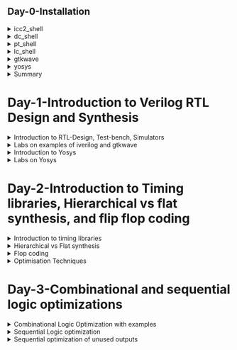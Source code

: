 ## Day-0-Installation

	
 <details>
 <summary>icc2_shell </summary>
ICC2 compiler is a complete netlist-to-GDSII implementation system that includes early design exploration and prototyping, detailed design planning, block implementation, chip assembly, and sign-off-driven design closure. It is invoked using the command icc2_shell     

Below is the screenshot showing the successful launch:

<img width="1085" alt="icc2_shell" src="https://github.com/AbhishekChinchani/Samsung_pd/blob/3e0e2b03e90d202a407834f16c21cc39f0c6500c/Samsung_PD_%23day0/icc2.png">
</details>
 <details>
 <summary>dc_shell</summary>
Design Compiler is the command line interface of Synopsys synthesis tool. It includes innovative topographical technology that enables a predictable flow resulting in faster time to results.It is invoked using the command dc_shell    

Below is the screenshot showing the successful launch:

<img width="1085" alt="dc_shell" src="https://github.com/AbhishekChinchani/Samsung_pd/blob/b8c436bb42d7573a753b7de1dd16dab7a0637486/Samsung_PD_%23day0/dc_shell.png">
</details>

<details>
 <summary>pt_shell</summary>
PrimeTime is a Static Timing Analysis (STA) tool from Synopsys. This is a simple description to use PrimeTime for the VLSI class project. It is invoked using the command pt_shell   

Below is the screenshot showing the successful launch:

<img width="1085" alt="pt_shell" src="https://github.com/AbhishekChinchani/Samsung_pd/blob/b8c436bb42d7573a753b7de1dd16dab7a0637486/Samsung_PD_%23day0/pt_shell.png">
</details>

<details>
 <summary>lc_shell</summary>
Library Compiler (LC) parses this textual information for completeness and correctness, before converting it to a format, used globally by all Synopsys applications. It is invoked using the command lc_shell.   

Below is the screenshot showing the successful launch:

<img width="1085" alt="lc_shell" src="https://github.com/AbhishekChinchani/Samsung_pd/blob/b8c436bb42d7573a753b7de1dd16dab7a0637486/Samsung_PD_%23day0/lc_shell.png">
</details>

<details>
 <summary>gtkwave</summary>
GTKWave is the best free wave viewer and is the recommended viewer by the Icarus Verilog simulation tool. The GTKWave software is used as a simulation tool to verify the Verilog design code through a test bench. It is invoked using the command gtkwave.   

Below is the screenshot showing the successful launch:

<img width="1085" alt="gtkwave" src="https://github.com/AbhishekChinchani/Samsung_pd/blob/b8c436bb42d7573a753b7de1dd16dab7a0637486/Samsung_PD_%23day0/gtkwave.png">
</details>

<details>
 <summary>yosys</summary>
Yosys is a framework for RTL synthesis. It currently has extensive Verilog-2005 support and provides a basic set of synthesis algorithms for various application domains. It is invoked using the command yosys.

Below is the screenshot showing the successful launch:

<img width="1085" alt="yosys" src="https://github.com/AbhishekChinchani/Samsung_pd/blob/b8c436bb42d7573a753b7de1dd16dab7a0637486/Samsung_PD_%23day0/yosys.png">
</details>

<details>
 <summary> Summary </summary>
	
I invoked all the shells using the given commands and attached corresponding screenshots

</details>	

# Day-1-Introduction to Verilog RTL Design and Synthesis

 <details>
 <summary>Introduction to RTL-Design, Test-bench, Simulators</summary>
	 
 **RTL**: It is a design abstraction that models a synchronous digital circuit in terms of the data flow between hardware registers, and the logical operations performed on those signals. In RTL code we write code for combinational and sequential circuits like that of HDL, and VHDL.

 
**Testbench**: It is a program written in any language for the purposes of exercising and verifying the functional correctness of the hardware model as coded. We write this testbench in Verilog. Using this testbench we apply a stimulus to the RTL Design and verify its functionality by checking the output.

**Simulator**: RTL design is checked for adherence to its design specification using simulation by giving simple inputs. The tool used for this purpose is called Simulator. The simulator looks at the input changes and then evaluates the output. It produces an output in the form of a .vcd file.  

</details>	
 <details>
 <summary>Labs on examples of iverilog and gtkwave</summary>

 We performed all the lab examples on the Linux operating system.

 **Iverilog**: Icarus Verilog is an implementation of the Verilog hardware description language compiler that generates netlists in the desired format (EDIF). It supports the 1995, 2001, and 2005 versions of the standard, portions of SystemVerilog, and some extensions.

 **Gtkwave**: GTKWave is a fully featured GTK+ based wave viewer for Unix, Win32, and Mac OSX which reads LXT, LXT2, VZT, FST, and GHW files as well as standard Verilog VCD/EVCD files and allows their viewing.

 We made a directory namely VLSI and inside that directory we cloned vsdflow repository. This repository consists of the required .lib files and verilog codes for practice. 

 Below is the output wave form in gtkwave generated by performing a simulation of good_mux using iverilog. 
 
 The syntax of the code is: iverilog RTL_design_code Testbench
 

<img width="1085" alt="gtkwaveform" src="https://github.com/AbhishekChinchani/Samsung_pd/blob/16a2cefdc8b86645cce423a1fe983085cd3f6197/gtkwave_good_mux.png">
RTL design code of the 2:1 MUX
<img width="1085" alt="good_mux_design_code" src="https://github.com/AbhishekChinchani/Samsung_pd/blob/fa2af7bbb534461466344e6a065345318906e4c5/design%20_of_the_mux.png">
Testbench for 2:1 MUX
<img width="1085" alt="testbench" src="https://github.com/AbhishekChinchani/Samsung_pd/blob/16a2cefdc8b86645cce423a1fe983085cd3f6197/testbench_good_mux.png">

</details>
<details>
 <summary>Introduction to Yosys</summary>

 **Synthesis**: Synthesis in VLSI is the process of converting your code (program) into a circuit. In terms of logic gates, synthesis is the process of translating an abstract design into a properly implemented chip. It is a process of converting a RTL code into a gate level netlist. The tool used for this purpose is called synthesizer.

 **Yosys** : Yosys is a framework for RTL synthesis and more. It currently has extensive Verilog-2005 support and provides a basic set of synthesis algorithms for various application domains. Yosys is the core component of most our implementation and verification flows.

**Verification of synthesized design** : In order to make sure that there are no errors in netlist we need to verify the netlist generated by synthesizer. This can be done by giving netlist and testbench to a simulator which in turn produces a .vcd file , then verifying the vcd file gtkwave. The output produced by this vcd file should be same as the one generated by the RTL design code.

**Faster Cells Vs Slower Cells** :Load in digital circuit is of Capacitence. Faster the charging or dicharging of capacitance, lesser is the celll delay. However, for a quick charge/ discharge of capacitor, we need transistors capable of sourcing more current i.e, we need WIDE TRANSISTORS.

Wider transistors have lesser delay but consume more area and power. Narrow transistors are other way around. Faster cells come with a cost of area and power.

Selection of the Cells: We'll need to guide the Synthesizer to choose the flavour of cells that is optimum for implementation of logic circuit. Keeping in view of previous observations of faster vs slower cells,to avoid hold time violations, larger circuits, sluggish circuits, we offer guidance to synthesizer in the form of Constraints.
</details>

<details>
<summary>Labs on Yosys </summary>
 We were given the overview of this tool and the basic files required to perform the experiment on 2:1 MUX. 
 
 **Procedure** : First we need to read the liberty file using the code
 
 **read_liberty -lib <path of the .lib>**
 
 Then we need read the RTL Design code

 **read_verilog <RTL_Design_file>**

 After this we need to perform synthesis 

 **synth -top <instance_name>**
 
 generating netlist

 **abc -liberty <.lib path>**
 
This Netlist can be viewed in the synthesized circuit form using the **show** command    



<img width="1085" alt="ckt" src="https://github.com/AbhishekChinchani/Samsung_pd/blob/b16bd3962e6b14addfb035fca7c607c20f29a653/twoistoonemux.png">


The Nestlist code 
<img width="1085" alt="netlist" src="https://github.com/AbhishekChinchani/Samsung_pd/blob/f6284eee3d3d3865ac7099cbb31b27a44d7e8787/netlist.png">

Simplified Netlist code 
<img width="1085" alt="netlist" src="https://github.com/AbhishekChinchani/Samsung_pd/blob/f6284eee3d3d3865ac7099cbb31b27a44d7e8787/simp_netlist.png">
</details>


# Day-2-Introduction to Timing libraries, Hierarchical vs flat synthesis, and flip flop coding 

 <details>
 <summary>Introduction to timing libraries</summary>

 **Timing File** consists of ASCII representations of Timing, Area, and Power associated with the Standard cell. The Naming convention in the timing file follows PVT format (Process, Voltage, Temperature). For example, the standard library used in our case was  **sky130_fd_sc_hd_tt_025C_1v8**, this name suggests that we are using 130 nm technology and the process is typical, temperature is 25C, and 1v8 represents the voltage.

Below is the screenshot of a standard library file

<img width = "1085" alt="std_lib" src="https://github.com/AbhishekChinchani/Samsung_pd/blob/8cc214f938b327466e90dde958d486b2d36f7b9d/day%232/lib_file.png">

The timing File also consists of the technology used for standard cells as in the above example it is **CMOS**, it also specifies the delay model, unit of time, unit of voltage, unit of resistance, and many other units. 

For each gate cell based on the number of inputs(N), there will be 2^N combinations, and for each combination leakage power, area, delay, and all related parameters are mentioned. For example, consider the below screenshot the gate mentioned in the screenshot consists of 5 inputs so there will be 2^5 i.e 32 combinations, and for all the combinations power, delay, value, and all the features are mentioned in it.

<img  width="1085" alt="std_lib" src="https://github.com/AbhishekChinchani/Samsung_pd/blob/522961b79bd941674795678a161f1ee5465e484c/day%232/a21110.png">

The timing file consists of many different variations of the same gate cells.

Below image shows the comparison of the power consumption of different flavours of the same gate
<img  width="1085" alt="std_lib" src="https://github.com/AbhishekChinchani/Samsung_pd/blob/d014884bf2fa07de0fa6c458307678c51a5b9f25/day%232/power_consumption.png">

Below image shows the comparison of the delay times of different flavours of the same gate
<img  width="1085" alt="std_lib" src="https://github.com/AbhishekChinchani/Samsung_pd/blob/d014884bf2fa07de0fa6c458307678c51a5b9f25/day%232/delay.png">
</details>
<details>
 <summary>Hierarchical vs Flat synthesis</summary>
	
 **Hierarchical synthesis** : The basic flow of hierarchical design is simple… Dividing a design into multiple blocks (sometimes referred to as sub-chips, sub-blocks, modules, hierarchical blocks, etc.). Designers can work on the blocks separately and in parallel from RTL through physical implementation. Hierarchial design has blocks, subblocks in an hierarchy.

 Consider a multimodule combinational circuit which consists of two sub_modules one that of a **and** gate and other of a **or** gate. Below is the RTL Design code of multimodule.
 


```ruby
module sub_module2 (input a, input b, output y);
	assign y = a | b;
endmodule

module sub_module1 (input a, input b, output y);
	assign y = a&b;
endmodule


module multiple_modules (input a, input b, input c , output y);
wire net1;
sub_module1 u1(.a(a),.b(b),.y(net1));  //net1 = a&b
sub_module2 u2(.a(net1),.b(c),.y(y));  //y = net1|c ,ie y = a&b + c;
endmodule
```
The Schmetic of the multiple  model is as shown in the below figure.
<img  width="1085" alt="hand_writ_ckt" src="https://github.com/AbhishekChinchani/Samsung_pd/blob/0c2e5b9a02719702743f4bf1683199e4fa698174/day%232/multi.jpg">

When we perform synthesis in yosys it generates the following schematic instead of the  above  schematic
<img  width="1085" alt="hier" src="https://github.com/AbhishekChinchani/Samsung_pd/blob/d014884bf2fa07de0fa6c458307678c51a5b9f25/day%232/hier_sch.png">

The yosys considers the module hierarchy and does mapping according to the instantiation.The netlist code for hierarchical implementation of the multiple_modules

```ruby
module multiple_modules(a, b, c, y);
	  input a;
	 input b;
	 input c;
	  wire net1;
	 output y;
  sub_module1 u1 (.a(a),.b(b),.y(net1) );
  sub_module2 u2 (.a(net1),.b(c),.y(y));
endmodule

module sub_module1(a, b, y);
 wire _0_;
 wire _1_;
 wire _2_;
 input a;
 input b;
 output y;
 sky130_fd_sc_hd__and2_0 _3_ (.A(_1_),.B(_0_),.X(_2_));
 assign _1_ = b;
 assign _0_ = a;
 assign y = _2_;
endmodule

module sub_module2(a, b, y);
wire _0_;
 wire _1_;
 wire _2_;
input a;
input b;
 output y;
 sky130_fd_sc_hd__lpflow_inputiso1p_1 _3_ (.A(_1_),.SLEEP(_0_),.X(_2_) );
 assign _1_ = b;
 assign _0_ = a;
 assign y = _2_;
endmodule
```
In the netlist we can observe that separate modules namely sub_module1 sub_module2 are getting created i.e submodules are getting instanstiated not the gate cells


**Flat synthesis** : In Flat synthesis the hierarchies the flattened  out and there is a single module in the netlist i.e the gates are instantiated directly instead of submodules. We apply flat synthesis on the same  design mentioned above. The command used to perform Flat synthesis from yosys are as follows

**read_liberty -lib <path of the .lib>**
 
 **read_verilog <RTL_Design_file>**

 **synth -top <instance_name>**

 **abc -liberty <.lib path>**
 
 **flatten**

**write_verilog -noattr <File_name>**

The synthesized circuit for a flattened netlist is shown in the below image , Here submodules u1 and u2 are flattened 
<img  width="1085" alt="hier" src="https://github.com/AbhishekChinchani/Samsung_pd/blob/d014884bf2fa07de0fa6c458307678c51a5b9f25/day%232/flat_sch.png">

The netlist code of the flattened synthesis is as follows
```ruby

module multiple_modules(a, b, c, y);
	 wire _0_;
	 wire _1_;
	 wire _2_;
	 wire _3_;
	 wire _4_;
	 wire _5_;
	 input a;
	 input b;
	 input c;
	 wire net1;
	 wire \u1.a ;
	 wire \u1.b ;
	 wire \u1.y ;
	 wire \u2.a ;
	 wire \u2.b ;
	 wire \u2.y ;
	output y;
	 sky130_fd_sc_hd__and2_0 _6_ (
	  .A(_1_),
	 .B(_0_),
	 .X(_2_)
	);
	 sky130_fd_sc_hd__lpflow_inputiso1p_1 _7_ (
	  .A(_4_),
	  .SLEEP(_3_),
	  .X(_5_)
	 );
	 assign _4_ = \u2.b ;
	 assign _3_ = \u2.a ;
	 assign \u2.y  = _5_;
	 assign \u2.a  = net1;
	 assign \u2.b  = c;
	 assign y = \u2.y ;
	 assign _1_ = \u1.b ;
	 assign _0_ = \u1.a ;
	 assign \u1.y  = _2_;
	 assign \u1.a  = a;
	 assign \u1.b  = b;
	 assign net1 = \u1.y ;
	endmodule
```
We can see that there is a single module which consist of the gate level instantion of the two submodules .


Performing Synthesis at sub_module level is one of the good practises for the massive designs as it simplifies the debugging process . It is also helpful in cases where there many instances of the same module , Instead of synthesizing all the instances we can synthesize one and duplicate it for others and stitch them together. Here is the synthesized circuit and netlist image of the sub_module1 

<img  width="1085" alt="sub_module1" src="https://github.com/AbhishekChinchani/Samsung_pd/blob/d014884bf2fa07de0fa6c458307678c51a5b9f25/day%232/sub_module1_sch.png">
<img  width="1085" alt="sub_module1" src="https://github.com/AbhishekChinchani/Samsung_pd/blob/d014884bf2fa07de0fa6c458307678c51a5b9f25/day%232/sub_module1_net.png">
</details>

<details>
 <summary>Flop coding</summary>

 **Flop**: They are digital electronic circuits that are used to store information in bits as they have two stable states.Even though the input is not stable it gives stable output.
 
 **Why Flop**
 
 In a combinational circuit, the output changes after the propagation delay of the circuit once inputs are changed. During the propagation of data, if there are different paths with different propagation delays, there might be a chance of getting a *glitch* at the output. *glitch* is a signal value pulse that occurs when a logic level changes two or more times over a short period.

If there are multiple combinational circuits in the design, the occurances of glitches are more thereby making the output unstable.
To curb this drawback, we are going for flops to store the data from the cominational circuits. When a flop is used, the output of combinational circuit is stored in it and it is propagated only at the posedge or negedge of the clock so that the next combinational circuit gets a glitch free input thereby stabilising the output.

We use initialize signals or control pins called set and reset on a flop to initialize the flop, other wise a garbage value to sent out to the next combinational circuit.

**Asynchronous Reset D Flop**

Here the output signal goes low when the reset signal is high , it does not wait for the clock's edge(positive or negative edge ).i.e irrespective of the clock output changes

RTL Design code of positive edge trigerred asynchronous reset D Flop
```ruby
 module dff_asyncres ( input clk ,  input async_reset , input d , output reg q );
	always @ (posedge clk , posedge async_reset)
	begin
		if(async_reset)
			q <= 1'b0;
		else	
			q <= d;
	end
endmodule
```
Simulation

<img  width="1085" alt="sub_module1" src="https://github.com/AbhishekChinchani/Samsung_pd/blob/d014884bf2fa07de0fa6c458307678c51a5b9f25/day%232/asyncres_wave.png">

Synthesized circuit

<img  width="1085" alt="sub_module1" src="https://github.com/AbhishekChinchani/Samsung_pd/blob/d014884bf2fa07de0fa6c458307678c51a5b9f25/day%232/asyncres_sch.png">

**Asynchronous set D Flop**

Here the output signal goes high when the reset signal is high , it does not wait for the clock's edge(positive or negative edge ).i.e irrespective of the clock, output changes

RTL Design code of positive edge trigerred asynchronous set D Flop
```ruby
module dff_async_set ( input clk ,  input async_set , input d , output reg q );
	always @ (posedge clk , posedge async_set)
	begin
		if(async_set)
			q <= 1'b1;
		else
			q <= d;
	end
endmodule
```
Simulation 

<img  width="1085" alt="sub_module1" src="https://github.com/AbhishekChinchani/Samsung_pd/blob/d014884bf2fa07de0fa6c458307678c51a5b9f25/day%232/asyncset.png">

Synthesized circuit

<img  width="1085" alt="sub_module1" src="https://github.com/AbhishekChinchani/Samsung_pd/blob/d014884bf2fa07de0fa6c458307678c51a5b9f25/day%232/asyncset_sch.png">

**synchronous reset D Flop**

Here the output signal goes low whenever the reset signal is high and at the clock edge(positive or negative)

RTL Design code of positive edge trigerred synchronous reset D Flop
```ruby
module dff_syncres ( input clk , input async_reset , input sync_reset , input d , output reg q );
	always @ (posedge clk )
	begin
		if (sync_reset)
			q <= 1'b0;
		else	
			q <= d;
	end
endmodule

```
Simulation

<img  width="1085" alt="sub_module1" src="https://github.com/AbhishekChinchani/Samsung_pd/blob/d014884bf2fa07de0fa6c458307678c51a5b9f25/day%232/syncres_wave.png">

Synthesized circuit

<img  width="1085" alt="sub_module1" src="https://github.com/AbhishekChinchani/Samsung_pd/blob/d014884bf2fa07de0fa6c458307678c51a5b9f25/day%232/syncres_sch.png">

 </details>

 <details>
<summary>Optimisation Techniques</summary>

There many special cases where we don't need any additional hardwares to implement the circuit. For Example consider a case where 3 bit number is multiplied by 2 in this case we dont need any additional hardware and only needs connecting bits to the output and grounding the LSB bit,same is realized by yosys.
```ruby
module mul2 (input [2:0] a, output [3:0] y);
	assign y = a * 2;
endmodule
```
When it comes to multiplying with the powers of 2 it justs need shifting as shown in the below image

<img  width="1085" alt="hand_writ" src="https://github.com/AbhishekChinchani/Samsung_pd/blob/0c2e5b9a02719702743f4bf1683199e4fa698174/day%232/mul2.jpg">

Synthesized circuit

<img  width="1085" alt="sub_module1" src="https://github.com/AbhishekChinchani/Samsung_pd/blob/dcb471494ed4f1dc57ccdb1b59f552acd27d8168/day%232/mul2_sch.png">

Netlist 

<img  width="1085" alt="sub_module1" src="https://github.com/AbhishekChinchani/Samsung_pd/blob/dcb471494ed4f1dc57ccdb1b59f552acd27d8168/day%232/mul2_net.png">

The next special was multiplying a 3 bit number by 9 , the result is as shown in the below image

<img  width="1085" alt="hand_writ" src="https://github.com/AbhishekChinchani/Samsung_pd/blob/0c2e5b9a02719702743f4bf1683199e4fa698174/day%232/mul8.jpg">

The  RTL  Design code

```ruby
module mul8 (input [2:0] a, output [5:0] y);
	assign y = a * 9;
endmodule
```

The synthesized circuit

<img  width="1085" alt="sub_module1" src="https://github.com/AbhishekChinchani/Samsung_pd/blob/dcb471494ed4f1dc57ccdb1b59f552acd27d8168/day%232/mul8_sch.png">

Netlist 

<img  width="1085" alt="sub_module1" src="https://github.com/AbhishekChinchani/Samsung_pd/blob/dcb471494ed4f1dc57ccdb1b59f552acd27d8168/day%232/mul8_net.png">
  
 </details>

 # Day-3-Combinational and sequential logic optimizations 

 <details>
 <summary>Combinational Logic Optimization with examples</summary>

 **Combinational Logic Optimization** squeeze the logic to get most optimized design in terms of area and power. There are various techniques for optimizing the circuit
 
 - constant propagation(Direct propagation)
 - Boolean Logic Optimization(K-Means ,QUine Mckluskey)
   
**Constant Propogation** is an optimization technique used by  synthesis tools to minimize hardware implementation.Constant propagation prevents situations in which values are copied from one place or variable to another only to assign their value to a different variable.

**Example on Constant Propogation** 
<img  width="1085" alt="hand_writ_exam" src="https://github.com/AbhishekChinchani/Samsung_pd/blob/dcb471494ed4f1dc57ccdb1b59f552acd27d8168/day%232/mul8_ne.png">

Consider the above  combinational circuit it consists of and and nor gate, so it requires 6 CMOS transistor to implement , if A is made constant value 0 then A&B will give 0 then 0 and C are given to NOR gate which reduces the expression to C compliment(C`) i.e basically a inverter . By making an input constant we can reduce this combinational circuit to an inverter which can impleneted using only 2 CMOS transistor thus reducing the hardware implementation

**Example for Boolean Logic optimization**
consider a concurrent statement a?(b?c:(c?a:0)):(!c) , this statement is realized using multiple multiplexers. Simplying this equation using boolean reduction techniques we get the output as ~(a^b)

The command to optimize the circuit in yosys is **opt_clean -purge**.

**Example - 1**

RTL Design Code
 ```ruby
module opt_check (input a , input b , output y);
	assign y = a?b:0;
endmodule
```
Synthesized circuit

<img  width="1085" alt="hand_writ_exam" src="https://github.com/AbhishekChinchani/Samsung_pd/blob/a6ae4306290a90ac5e5ffb9a8501a53525be304e/day3/opt_check.png">
 
**Example-2**
RTL Design Code
 ```ruby
module opt_check (input a , input b , output y);
	assign y = a?1:b;
endmodule
```
Synthesized circuit

<img  width="1085" alt="hand_writ_exam" src="https://github.com/AbhishekChinchani/Samsung_pd/blob/a6ae4306290a90ac5e5ffb9a8501a53525be304e/day3/opt_check2.png"> 

**Example-3**
RTL Design Code
 ```ruby
module opt_check3 (input a , input b, input c , output y);
	assign y = a?(c?b:0):0;
endmodule

```
Synthesized circuit

<img  width="1085" alt="hand_writ_exam" src="https://github.com/AbhishekChinchani/Samsung_pd/blob/a6ae4306290a90ac5e5ffb9a8501a53525be304e/day3/opt_check3.png"> 

**Example-4**
RTL Design Code
 ```ruby
module opt_check4 (input a , input b , input c , output y);
	assign y = a?(b?(a & c ):c):(!c);
endmodule


```
Synthesized circuit

<img  width="1085" alt="hand_writ_exam" src="https://github.com/AbhishekChinchani/Samsung_pd/blob/a6ae4306290a90ac5e5ffb9a8501a53525be304e/day3/opt_check4.png"> 

**Example 5**
There is a multi-module  on this we need to try and optimize it 
The commands used for this are :

**read_liberty -lib <library_path>**

**read_verilog <verilog_file>**

**synth -top <module_name>**

**opt_clean -purge**

**abc -liberty <library_path>**

**flatten**



**Example 5**
RTL Design code
```ruby
module sub_module(input a , input b , output y);
	assign y = a & b;
endmodule

module multiple_module_opt2(input a , input b , input c , input d , output y);
	wire n1,n2,n3;
	sub_module U1 (.a(a) , .b(1'b0) , .y(n1));
	sub_module U2 (.a(b), .b(c) , .y(n2));
	sub_module U3 (.a(n2), .b(d) , .y(n3));
	sub_module U4 (.a(n3), .b(n1) , .y(y));
endmodule
```
Before flatten
<img  width="1085" alt="hand_writ_exam" src="https://github.com/AbhishekChinchani/Samsung_pd/blob/a6ae4306290a90ac5e5ffb9a8501a53525be304e/day3/multi_opt2_wf.png"> 

After flatten
<img  width="1085" alt="hand_writ_exam" src="https://github.com/AbhishekChinchani/Samsung_pd/blob/a6ae4306290a90ac5e5ffb9a8501a53525be304e/day3/multi_opt2_fl.png">

**Example 6**
RTL Design code
```ruby
	module sub_module1(input a , input b , output y);
	 assign y = a & b;
	endmodule

	module sub_module2(input a , input b , output y);
	 assign y = a^b;
	endmodule

	module multiple_module_opt(input a , input b , input c , input d , output y);
	wire n1,n2,n3;
	sub_module1 U1 (.a(a) , .b(1'b1) , .y(n1));
	sub_module2 U2 (.a(n1), .b(1'b0) , .y(n2));
	sub_module2 U3 (.a(b), .b(d) , .y(n3));

	assign y = c | (b & n1); 
	endmodule

```
Before flatten
<img  width="1085" alt="hand_writ_exam" src="https://github.com/AbhishekChinchani/Samsung_pd/blob/a6ae4306290a90ac5e5ffb9a8501a53525be304e/day3/multi_opt_wf.png"> 

After flatten
<img  width="1085" alt="hand_writ_exam" src="https://github.com/AbhishekChinchani/Samsung_pd/blob/a6ae4306290a90ac5e5ffb9a8501a53525be304e/day3/multi_opt_fl.png">

</details>

<details>
 <summary>Sequential Logic optimization</summary>

 There are various techniques for Sequential Logic Optimization
 
 - Sequentialal constant propagation
 
 - Advanced 
 	- State Optimization
  
  	- Retiming
   
   	- Sequential Logic cloning

**Sequential Constant Propogation**

Consider a case where asynchronous reset D Flip-flop is fed with d = 0(i.e GND) always so the output will always be 0 irrespective of the timing or circuit.

<img  width="1085" alt="hand_writ_exam" src="https://github.com/AbhishekChinchani/Samsung_pd/blob/a6ae4306290a90ac5e5ffb9a8501a53525be304e/day3/multi_opt_f.png">

*Advanced*

**State Optimisation**: This is optimisation of unused state. Using this technique we can come up with most optimised state machine.

**Cloning** : This is done when performing PHYSICAL AWARE SYNTHESIS. Lets consider a flop A which is connected to flop B and flop C through a combination logic. If B and C are placed far from A in the flooerplan, there is a routing path delay. To avoid this, we connect A to two intermediate flops and then from these flops the output is sent to B and C thereby decreasing the delay. This process is called cloning since we are generating two new flops with same functionality as A.

**Retiming** : Retiming is a powerful sequential optimization technique used to move registers across the combinational logic or to optimize the number of registers to improve performance via power-delay trade-off, without changing the input-output behavior of the circuit.

**Example 1**
Here flop is inferred in output 
```ruby
module dff_const1(input clk, input reset, output reg q);
	always @(posedge clk, posedge reset)
	begin
		if(reset)
			q <= 1'b0;
		else
			q <= 1'b1;
	end
endmodule
```
Simulation

<img  width="1085" alt="hand_writ_exam" src="https://github.com/AbhishekChinchani/Samsung_pd/blob/a6ae4306290a90ac5e5ffb9a8501a53525be304e/day3/dff_const1_wave.png">

synthesized circuit

<img  width="1085" alt="hand_writ_exam" src="https://github.com/AbhishekChinchani/Samsung_pd/blob/a6ae4306290a90ac5e5ffb9a8501a53525be304e/day3/dff_const1_sch.png">

**Example 2**
Here flop is not inferred in output 
```ruby
module dff_const2(input clk, input reset, output reg q);
	always @(posedge clk, posedge reset)
	begin
		if(reset)
			q <= 1'b1;
		else
			q <= 1'b1;
	end
endmodule

```
Simulation

<img  width="1085" alt="hand_writ_exam" src="https://github.com/AbhishekChinchani/Samsung_pd/blob/a6ae4306290a90ac5e5ffb9a8501a53525be304e/day3/dff_const2_wave.png">

synthesized circuit

<img  width="1085" alt="hand_writ_exam" src="https://github.com/AbhishekChinchani/Samsung_pd/blob/a6ae4306290a90ac5e5ffb9a8501a53525be304e/day3/dff_const2_sch.png">

**Example 3**
 
```ruby
module dff_const3(input clk, input reset, output reg q);
	reg q1;

	always @(posedge clk, posedge reset)
	begin
		if(reset)
		begin
			q <= 1'b1;
			q1 <= 1'b0;
		end
		else
		begin
			q1 <= 1'b1;
			q <= q1;
		end
	end
	endmodule


```
Simulation

<img  width="1085" alt="hand_writ_exam" src="https://github.com/AbhishekChinchani/Samsung_pd/blob/a6ae4306290a90ac5e5ffb9a8501a53525be304e/day3/dff_const3_wave.png">

synthesized circuit

<img  width="1085" alt="hand_writ_exam" src="https://github.com/AbhishekChinchani/Samsung_pd/blob/a6ae4306290a90ac5e5ffb9a8501a53525be304e/day3/dff_const3_sch.png">

**Example 4**

```ruby
	module dff_const4(input clk, input reset, output reg q);
	reg q1;

	always @(posedge clk, posedge reset)
	begin
		if(reset)
		begin
			q <= 1'b1;
			q1 <= 1'b1;
		end
	else
		begin
			q1 <= 1'b1;
			q <= q1;
		end
	end
	endmodule

```
Simulation

<img  width="1085" alt="hand_writ_exam" src="https://github.com/AbhishekChinchani/Samsung_pd/blob/a6ae4306290a90ac5e5ffb9a8501a53525be304e/day3/dff_const4_wave.png">

synthesized circuit

<img  width="1085" alt="hand_writ_exam" src="https://github.com/AbhishekChinchani/Samsung_pd/blob/a6ae4306290a90ac5e5ffb9a8501a53525be304e/day3/dff_const4_sch.png">

**Example 5**

```ruby
	module dff_const5(input clk, input reset, output reg q);
	reg q1;
	always @(posedge clk, posedge reset)
		begin
			if(reset)
			begin
				q <= 1'b0;
				q1 <= 1'b0;
			end
		else
			begin
				q1 <= 1'b1;
				q <= q1;
			end
		end
	endmodule
```
Simulation

<img  width="1085" alt="hand_writ_exam" src="https://github.com/AbhishekChinchani/Samsung_pd/blob/a6ae4306290a90ac5e5ffb9a8501a53525be304e/day3/dff_const5_wave.png">

synthesized circuit

<img  width="1085" alt="hand_writ_exam" src="https://github.com/AbhishekChinchani/Samsung_pd/blob/a6ae4306290a90ac5e5ffb9a8501a53525be304e/day3/dff_const5_sch.png">

</details>

<details>
	
 <summary>Sequential optimization of unused outputs</summary>

 **Example 1**
 ```ruby
	module counter_opt (input clk , input reset , output q);
	reg [2:0] count;
	assign q = count[0];
	always @(posedge clk ,posedge reset)
	begin
		if(reset)
			count <= 3'b000;
		else
			count <= count + 1;
	end
	endmodule
```
synthesis

<img  width="1085" alt="hand_writ_exam" src="https://github.com/AbhishekChinchani/Samsung_pd/blob/f1aea11b3381a7ad84d4fb6b5e5f216c3796ddc1/day3/counter_opt_rep.png">


<img  width="1085" alt="hand_writ_exam" src="https://github.com/AbhishekChinchani/Samsung_pd/blob/f1aea11b3381a7ad84d4fb6b5e5f216c3796ddc1/day3/counter_opt_sch.png">

This is a 3 bit counter with output only LSB so instead of 3 d-flip flop only 1 is used

**Updated Counter**
```ruby
module counter_opt (input clk , input reset , output q);
	reg [2:0] count;
	assign q = {count[2:0]==3'b100};
	always @(posedge clk ,posedge reset)
	begin
	if(reset)
		count <= 3'b000;
	else
		count <= count + 1;
	end
endmodule
```
synthesis

All the other blocks are for incrementing the counter but the output is from 3 input NOR gate

```ruby
module counter_opt (input clk , input reset , output q);
	reg [2:0] count;
	assign q = {count[2:0]==3'b100};
	always @(posedge clk ,posedge reset)
	begin
	if(reset)
		count <= 3'b000;
	else
		count <= count + 1;
	end
endmodule
```
synthesis

<img  width="1085" alt="hand_writ_exam" src="https://github.com/AbhishekChinchani/Samsung_pd/blob/f1aea11b3381a7ad84d4fb6b5e5f216c3796ddc1/day3/updated_counter_rep.png">


<img  width="1085" alt="hand_writ_exam" src="https://github.com/AbhishekChinchani/Samsung_pd/blob/f1aea11b3381a7ad84d4fb6b5e5f216c3796ddc1/day3/updated_counter_sch.png">



















